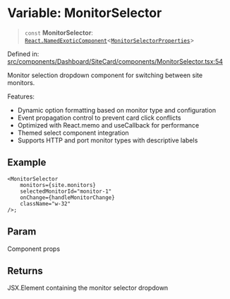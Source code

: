 # Variable: MonitorSelector

> `const` **MonitorSelector**: [`React.NamedExoticComponent`](https://github.com/DefinitelyTyped/DefinitelyTyped/blob/80449050d0e5e84f44ffa3fd3dc5651e4747e589/types/react/index.d.ts#L571)\<[`MonitorSelectorProperties`](../interfaces/MonitorSelectorProperties.md)\>

Defined in: [src/components/Dashboard/SiteCard/components/MonitorSelector.tsx:54](https://github.com/Nick2bad4u/Uptime-Watcher/blob/main/src/components/Dashboard/SiteCard/components/MonitorSelector.tsx#L54)

Monitor selection dropdown component for switching between site monitors.

Features:

- Dynamic option formatting based on monitor type and configuration
- Event propagation control to prevent card click conflicts
- Optimized with React.memo and useCallback for performance
- Themed select component integration
- Supports HTTP and port monitor types with descriptive labels

## Example

```tsx
<MonitorSelector
    monitors={site.monitors}
    selectedMonitorId="monitor-1"
    onChange={handleMonitorChange}
    className="w-32"
/>;
```

## Param

Component props

## Returns

JSX.Element containing the monitor selector dropdown
